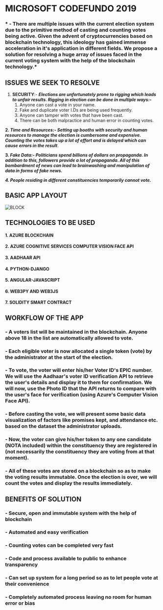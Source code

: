 # **MICROSOFT CODEFUNDO 2019**

### * - There are multiple issues with the current election system due to the primitive method of casting and counting votes being active. Given the advent of cryptocurrencies based on blockchain technology, this ideology has gained immense acceleration in it's application in different fields. We propose a solution for resolving a huge array of issues faced in the current voting system with the help of the blockchain technology.*

## ISSUES WE SEEK TO RESOLVE
1. **SECURITY**:- ***Elections are unfortunately prone to rigging which leads to unfair results. 
Rigging in election can be done in multiple ways:-***
	1. Anyone can cast a vote in your name.
	2. Fake and duplicate voter I.Ds are being used frequently.
	3. Anyone can tamper with votes that have been cast.
	4. There can be both malpractice and human error in counting votes.

**2. *Time and Resources:- Setting up booths with security and human resources to manage the election is cumbersome and expensive. Counting the votes takes up a lot of effort and is delayed which can cause errors in the result***.

**3. *Fake Data:- Politicians spend billions of dollars on propaganda. In addition to this, followers provide a lot of propaganda. All of this bombardment of news can lead to brainwashing and manipulation of data in forms of fake news.***

***4. People residing in different constituencies temporarily cannot vote.***

## BASIC APP LAYOUT

![BLOCK](https://user-images.githubusercontent.com/31371571/61932789-df274900-afa1-11e9-8400-6cc3146f3f85.png)

## TECHNOLOGIES TO BE USED
#### 1. AZURE BLOCKCHAIN
#### 2. AZURE COGNITIVE SERVICES COMPUTER VISION FACE API
#### 3. AADHAAR API
#### 4. PYTHON-DJANGO
#### 5. ANGULAR-JAVASCRIPT
#### 6. WEB3PY AND WEB3JS
#### 7. SOLIDITY SMART CONTRACT

## WORKFLOW OF THE APP
### -  A voters list will be maintained in the blockchain. Anyone above 18 in the list are automatically allowed to vote.
### - Each eligible voter is now allocated a single token (vote) by the administrator at the start of the election.
### - To vote, the voter will enter his/her Voter ID's EPIC number. We will use the Aadhaar's voter ID verification API to retrieve the user's details and display it to them for confirmation. We will now, use the Photo ID that the API returns to compare with the user's face for verification (using Azure's Computer Vision Face API).
### - Before casting the vote, we will present some basic data visualization of factors like promises kept, and attendance etc. based on the dataset the administrator uploads.
### - Now, the voter can give his/her token to any one candidate (NOTA included) within the constituency they are registered in (not necessarily the constituency they are voting from at that moment).
### - All of these votes are stored on a blockchain so as to make the voting results immutable. Once the election is over, we will count the votes and display the results immediately.

## BENEFITS OF SOLUTION
### - Secure, open and immutable system with the help of blockchain
### - Automated and easy verification
### - Counting votes can be completed very fast
### - Code and process available to public to enhance transparency
### - Can set up system for a long period so as to let people vote at their convenience
### - Completely automated process leaving no room for human error or bias
